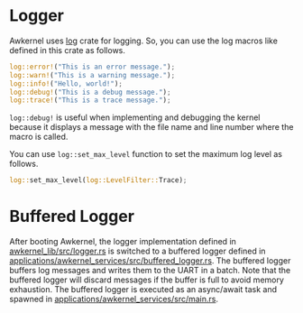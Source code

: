 # Logger

Awkernel uses [log](https://crates.io/crates/log) crate for logging.
So, you can use the log macros like defined in this crate as follows.

```rust
log::error!("This is an error message.");
log::warn!("This is a warning message.");
log::info!("Hello, world!");
log::debug!("This is a debug message.");
log::trace!("This is a trace message.");
```

`log::debug!` is useful when implementing and debugging the kernel
because it displays a message with the file name and line number where the macro is called.

You can use `log::set_max_level` function to set the maximum log level as follows.

```rust
log::set_max_level(log::LevelFilter::Trace);
```

# Buffered Logger

After booting Awkernel, the logger implementation defined in [awkernel_lib/src/logger.rs](https://github.com/tier4/awkernel/blob/main/awkernel_lib/src/logger.rs) is switched to a buffered logger defined in [applications/awkernel_services/src/buffered_logger.rs](https://github.com/tier4/awkernel/blob/main/applications/awkernel_services/src/buffered_logger.rs).
The buffered logger buffers log messages and writes them to the UART in a batch.
Note that the buffered logger will discard messages if the buffer is full to avoid memory exhaustion.
The buffered logger is executed as an async/await task and spawned in [applications/awkernel_services/src/main.rs](https://github.com/tier4/awkernel/blob/main/applications/awkernel_services/src/lib.rs).
